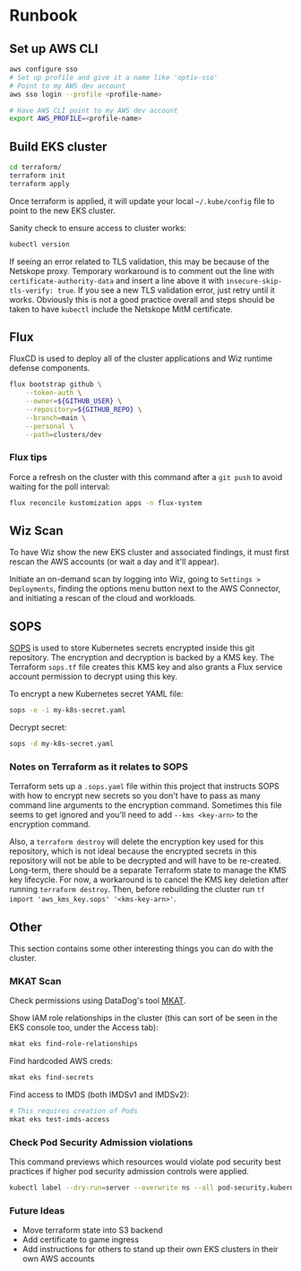 # Runbook

## Set up AWS CLI

```sh
aws configure sso
# Set up profile and give it a name like 'optiv-sso'
# Point to my AWS dev account
aws sso login --profile <profile-name>

# Have AWS CLI point to my AWS dev account
export AWS_PROFILE=<profile-name>
```

## Build EKS cluster

```sh
cd terraform/
terraform init
terraform apply
```

Once terraform is applied, it will update your local `~/.kube/config` file to point to the new EKS cluster.

Sanity check to ensure access to cluster works:

```sh
kubectl version
```

If seeing an error related to TLS validation, this may be because of the Netskope proxy. Temporary workaround is to comment out the line with `certificate-authority-data` and insert a line above it with `insecure-skip-tls-verify: true`. If you see a new TLS validation error, just retry until it works. Obviously this is not a good practice overall and steps should be taken to have `kubectl` include the Netskope MitM certificate.

## Flux

FluxCD is used to deploy all of the cluster applications and Wiz runtime defense components.

```sh
flux bootstrap github \
    --token-auth \
    --owner=${GITHUB_USER} \
    --repository=${GITHUB_REPO} \
    --branch=main \
    --personal \
    --path=clusters/dev
```

### Flux tips

Force a refresh on the cluster with this command after a `git push` to avoid waiting for the poll interval:

```sh
flux reconcile kustomization apps -n flux-system
```

## Wiz Scan

To have Wiz show the new EKS cluster and associated findings, it must first rescan the AWS accounts (or wait a day and it'll appear).

Initiate an on-demand scan by logging into Wiz, going to `Settings > Deployments`, finding the options menu button next to the AWS Connector, and initiating a rescan of the cloud and workloads.

## SOPS

[SOPS](https://github.com/getsops/sops) is used to store Kubernetes secrets encrypted inside this git repository. The encryption and decryption is backed by a KMS key. The Terraform `sops.tf` file creates this KMS key and also grants a Flux service account permission to decrypt using this key.

To encrypt a new Kubernetes secret YAML file:

```sh
sops -e -i my-k8s-secret.yaml
```

Decrypt secret:

```sh
sops -d my-k8s-secret.yaml
```

### Notes on Terraform as it relates to SOPS

Terraform sets up a `.sops.yaml` file within this project that instructs SOPS with how to encrypt new secrets so you don't have to pass as many command line arguments to the encryption command. Sometimes this file seems to get ignored and you'll need to add `--kms <key-arn>` to the encryption command.

Also, a `terraform destroy` will delete the encryption key used for this repository, which is not ideal because the encrypted secrets in this repository will not be able to be decrypted and will have to be re-created. Long-term, there should be a separate Terraform state to manage the KMS key lifecycle. For now, a workaround is to cancel the KMS key deletion after running `terraform destroy`. Then, before rebuilding the cluster run `tf import 'aws_kms_key.sops' '<kms-key-arn>'`.

## Other

This section contains some other interesting things you can do with the cluster.

### MKAT Scan

Check permissions using DataDog's tool [MKAT](https://github.com/DataDog/managed-kubernetes-auditing-toolkit).

Show IAM role relationships in the cluster (this can sort of be seen in the EKS console too, under the Access tab):

```sh
mkat eks find-role-relationships
```

Find hardcoded AWS creds:

```sh
mkat eks find-secrets
```

Find access to IMDS (both IMDSv1 and IMDSv2):

```sh
# This requires creation of Pods
mkat eks test-imds-access
```

### Check Pod Security Admission violations

This command previews which resources would violate pod security best practices if higher pod security admission controls were applied.

```sh
kubectl label --dry-run=server --overwrite ns --all pod-security.kubernetes.io/enforce=restricted
```

### Future Ideas

- Move terraform state into S3 backend
- Add certificate to game ingress
- Add instructions for others to stand up their own EKS clusters in their own AWS accounts